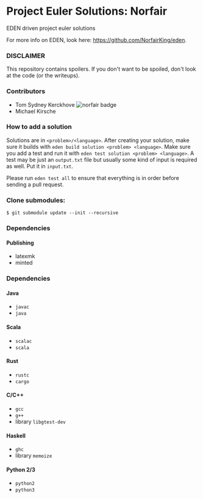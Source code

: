 # Project Euler Solutions: Norfair
EDEN driven project euler solutions

For more info on EDEN, look here: https://github.com/NorfairKing/eden.


### DISCLAIMER

This repository contains spoilers.
If you don't want to be spoiled, don't look at the code (or the writeups).


### Contributors

- Tom Sydney Kerckhove ![norfair badge](https://projecteuler.net/profile/Norfair.png)
- Michael Kirsche


### How to add a solution

Solutions are in `<problem>/<language>`.
After creating your solution, make sure it builds with `eden build solution <problem> <language>`.
Make sure you add a test and run it with `eden test solution <problem> <language>`.
A test may be just an `output.txt` file but usually some kind of input is required as well. Put it in `input.txt`.

Please run `eden test all` to ensure that everything is in order before sending a pull request.


### Clone submodules:

```
$ git submodule update --init --recursive
```


### Dependencies

#### Publishing

- latexmk
- minted


### Dependencies

#### Java

- `javac`
- `java`


#### Scala

- `scalac`
- `scala`


#### Rust

- `rustc`
- `cargo`


#### C/C++

- `gcc`
- `g++`
- library `libgtest-dev`


#### Haskell

- `ghc`
- library `memoize`


#### Python 2/3

- `python2`
- `python3`
